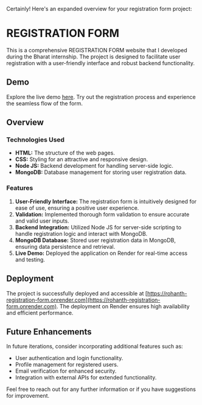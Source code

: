 Certainly! Here's an expanded overview for your registration form project:

# REGISTRATION FORM

This is a comprehensive REGISTRATION FORM website that I developed during the Bharat internship. The project is designed to facilitate user registration with a user-friendly interface and robust backend functionality.

## Demo

Explore the live demo [here](https://rohanth-registration-form.onrender.com). Try out the registration process and experience the seamless flow of the form.

## Overview

### Technologies Used
- **HTML:** The structure of the web pages.
- **CSS:** Styling for an attractive and responsive design.
- **Node JS:** Backend development for handling server-side logic.
- **MongoDB:** Database management for storing user registration data.

### Features
1. **User-Friendly Interface:** The registration form is intuitively designed for ease of use, ensuring a positive user experience.
2. **Validation:** Implemented thorough form validation to ensure accurate and valid user inputs.
3. **Backend Integration:** Utilized Node JS for server-side scripting to handle registration logic and interact with MongoDB.
4. **MongoDB Database:** Stored user registration data in MongoDB, ensuring data persistence and retrieval.
5. **Live Demo:** Deployed the application on Render for real-time access and testing.

## Deployment

The project is successfully deployed and accessible at [https://rohanth-registration-form.onrender.com](https://rohanth-registration-form.onrender.com). The deployment on Render ensures high availability and efficient performance.

## Future Enhancements

In future iterations, consider incorporating additional features such as:
- User authentication and login functionality.
- Profile management for registered users.
- Email verification for enhanced security.
- Integration with external APIs for extended functionality.

Feel free to reach out for any further information or if you have suggestions for improvement.
